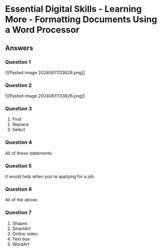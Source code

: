 # Essential Digital Skills - Learning More - Formatting Documents Using a Word Processor

## Answers

### Question 1

![[Pasted image 20240611133628.png]]

### Question 2

![[Pasted image 20240611133826.png]]
### Question 3

1. Find
2. Replace
3. Select
### Question 4

All of these statements
### Question 5

It would help when you're applying for a job.
### Question 6

All of the above.
### Question 7

1. Shapes
2. SmartArt
3. Online video
4. Text box
5. WordArt
